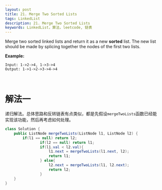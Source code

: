 ```yaml
---
layout: post
title: 21. Merge Two Sorted Lists
tags: LinkedList
description: 21. Merge Two Sorted Lists
keywords: LinkedList，算法，leetcode, 链表
---
```


Merge two sorted linked lists and return it as a new **sorted** list. The new list should be made by splicing together the nodes of the first two lists.

**Example:**

```
Input: 1->2->4, 1->3->4
Output: 1->1->2->3->4->4
```

<br/>

# 解法一

递归解法。总体思路和反转链表有点类似，都是先假设`mergeTwoLists`函数已经能实现该功能，然后再考虑如何处理。

```java
class Solution {
    public ListNode mergeTwoLists(ListNode l1, ListNode l2) {
        if(l1 == null) return l2;
				if(l2 == null) return l1;
				if(l1.val < l2.val){
					l1.next = mergeTwoLists(l1.next, l2);
					return l1;
				} else{
					l2.next = mergeTwoLists(l1, l2.next);
					return l2;
				}
    }
}
```